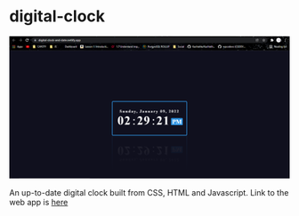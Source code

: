 # digital-clock

![Digital clock](https://github.com/daniel-obare/digital-clock/blob/main/images/digital-clock.PNG)

An up-to-date digital clock built from CSS, HTML and Javascript. Link to the web app is [here](https://digital-clock-and-date.netlify.app/)  
